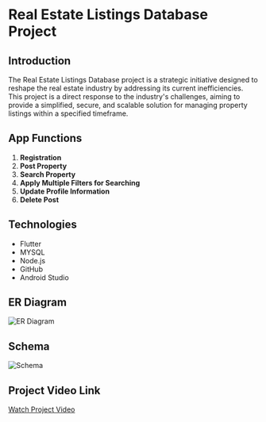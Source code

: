 # Real Estate Listings Database Project

## Introduction

The Real Estate Listings Database project is a strategic initiative designed to reshape the real estate industry by addressing its current inefficiencies. This project is a direct response to the industry's challenges, aiming to provide a simplified, secure, and scalable solution for managing property listings within a specified timeframe.

## App Functions

1. **Registration**
2. **Post Property**
3. **Search Property**
4. **Apply Multiple Filters for Searching**
5. **Update Profile Information**
6. **Delete Post**

## Technologies

- Flutter
- MYSQL
- Node.js
- GitHub
- Android Studio

## ER Diagram

![ER Diagram](https://github.com/rahoolrathi/real-estate-listing-app-flutter/assets/129182364/ad5d26ca-b412-4443-ac7c-c2b1bbc7e0d5)

## Schema

![Schema](https://github.com/rahoolrathi/real-estate-listing-app-flutter/assets/129182364/e7be254f-d2e5-4ce4-a48f-91250428852f)

## Project Video Link

[Watch Project Video](https://youtu.be/2Tiy14pulWU?si=68dzLkvB4BEIUxBX)

